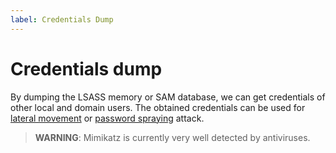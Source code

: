 ```yaml
---
label: Credentials Dump
---
```


# Credentials dump

By dumping the LSASS memory or SAM database, we can get credentials of other local and domain users. The obtained credentials can be used for [lateral movement](/windows-lateral-movement) or [password spraying](password-spraying) attack.

> **WARNING**: Mimikatz is currently very well detected by antiviruses.

